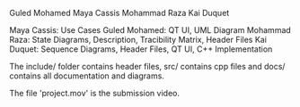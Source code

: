 Guled Mohamed
Maya Cassis
Mohammad Raza
Kai Duquet

Maya Cassis: Use Cases
Guled Mohamed: QT UI, UML Diagram
Mohammad Raza: State Diagrams, Description, Tracibility Matrix, Header Files
Kai Duquet: Sequence Diagrams, Header Files, QT UI, C++ Implementation

The include/ folder contains header files, src/ contains cpp files and docs/ contains all documentation and diagrams.

The file 'project.mov' is the submission video.
